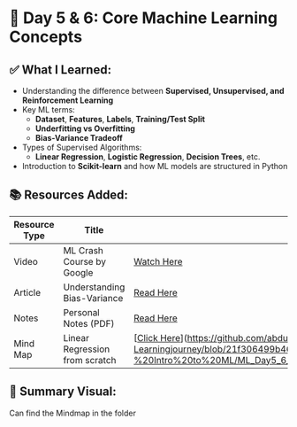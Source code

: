 
# 📅 Day 5 & 6: Core Machine Learning Concepts

## ✅ What I Learned:
- Understanding the difference between **Supervised, Unsupervised, and Reinforcement Learning**
- Key ML terms:  
  - **Dataset**, **Features**, **Labels**, **Training/Test Split**
  - **Underfitting vs Overfitting**
  - **Bias-Variance Tradeoff**
- Types of Supervised Algorithms:  
  - **Linear Regression**, **Logistic Regression**, **Decision Trees**, etc.
- Introduction to **Scikit-learn** and how ML models are structured in Python

## 📚 Resources Added:
| Resource Type | Title | Link |
|---------------|-------|------|
| Video | ML Crash Course by Google | [Watch Here](https://developers.google.com/machine-learning/crash-course) |
| Article | Understanding Bias-Variance | [Read Here](https://towardsdatascience.com/bias-variance-tradeoff-explained-fa2f11c49a7b) |
| Notes | Personal Notes (PDF) | [Read Here](https://github.com/abdulmannaan502/AI-ML-Learningjourney/blob/46b830284ca54116c9c2fc77d363464e9afcec18/Day%205%266%20-%20Intro%20to%20ML/ML_Day5_6_Notes.pdf) |
| Mind Map | Linear Regression from scratch |[[Click Here](https://towardsdatascience.com/bias-variance-tradeoff-explained-fa2f11c49a7b)](https://github.com/abdulmannaan502/AI-ML-Learningjourney/blob/21f306499b4615c8a9d2f29dd2b950bb86b885a4/Day%205%266%20-%20Intro%20to%20ML/ML_Day5_6_MindMap.png) |

## 🧠 Summary Visual:
Can find the Mindmap in the folder

